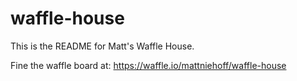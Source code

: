 # waffle-house
This is the README for Matt's Waffle House.

Fine the waffle board at:
https://waffle.io/mattniehoff/waffle-house